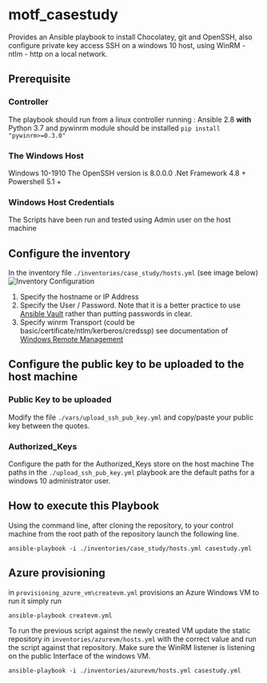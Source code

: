 # motf_casestudy
Provides an Ansible playbook to install Chocolatey, git and OpenSSH, also configure private key access SSH on a windows 10 host, using WinRM - ntlm - http on a local network.


## Prerequisite
### Controller

The playbook should run from a linux controller running :
Ansible 2.8 **with** Python 3.7 and pywinrm module should be installed `pip install "pywinrm>=0.3.0"`

### The Windows Host

Windows 10-1910
The OpenSSH version is 8.0.0.0
.Net Framework 4.8 +
Powershell 5.1 +

### Windows Host Credentials
The Scripts have been run and tested using Admin user on the host machine

## Configure the inventory

In the inventory file `./inventories/case_study/hosts.yml` (see image below)
![Inventory Configuration](https://i.imgur.com/fS00jDA.png)
1. Specify the hostname or IP Address
2. Specify the User / Password. Note that it is a better practice to use [Ansible Vault](https://docs.ansible.com/ansible/latest/user_guide/vault.html) rather than putting passwords in clear.  
3. Specify winrm Transport (could be basic/certificate/ntlm/kerberos/credssp) see documentation of [Windows Remote Management](https://docs.ansible.com/ansible/latest/user_guide/windows_winrm.html)

## Configure the public key to be uploaded to the host machine

### Public Key to be uploaded
Modify the file `./vars/upload_ssh_pub_key.yml` and copy/paste your public key between the quotes.

### Authorized_Keys
Configure the path for the Authorized_Keys store on the host machine
The paths in the `./upload_ssh_pub_key.yml` playbook are the default paths for a windows 10 administrator user.

## How to execute this Playbook

Using the command line, after cloning the repository, to your control machine from the root path of the repository launch the following line.

`ansible-playbook -i ./inventories/case_study/hosts.yml casestudy.yml`

## Azure provisioning

in `provisioning_azure_vm\createvm.yml` provisions an Azure Windows VM to run it simply run

`ansible-playbook createvm.yml`

To run the previous script against the newly created VM update the static repository in `inventories/azurevm/hosts.yml` with the correct value and run the script against that repository. Make sure the WinRM listener is listening on the public Interface of the windows VM.

`ansible-playbook -i ./inventories/azurevm/hosts.yml casestudy.yml`
